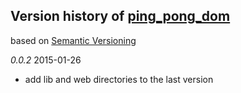## Version history of [ping_pong_dom](https://github.com/dzenanr/ping_pong_dom)

based on [Semantic Versioning](http://semver.org/)

*0.0.2* 2015-01-26

+ add lib and web directories to the last version

